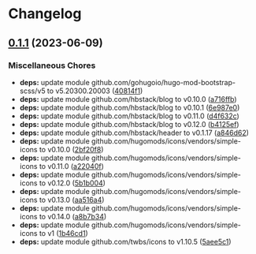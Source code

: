 # Changelog

## [0.1.1](https://github.com/hbstack/blog/compare/modules/twikoo/v0.1.0...modules/twikoo/v0.1.1) (2023-06-09)


### Miscellaneous Chores

* **deps:** update module github.com/gohugoio/hugo-mod-bootstrap-scss/v5 to v5.20300.20003 ([40814f1](https://github.com/hbstack/blog/commit/40814f17f2728de9f0426855163bf7d07cc9442e))
* **deps:** update module github.com/hbstack/blog to v0.10.0 ([a716ffb](https://github.com/hbstack/blog/commit/a716ffb3fe31b6943d13a04a5eae3aaaed68b62f))
* **deps:** update module github.com/hbstack/blog to v0.10.1 ([6e987e0](https://github.com/hbstack/blog/commit/6e987e0f070da29124bf06d9a0c8d8fdcc3151b6))
* **deps:** update module github.com/hbstack/blog to v0.11.0 ([d4f632c](https://github.com/hbstack/blog/commit/d4f632c41040d411ec39f8bead0fb2912215811c))
* **deps:** update module github.com/hbstack/blog to v0.12.0 ([b4125ef](https://github.com/hbstack/blog/commit/b4125eff50661abbe0d9f4da85f7c35248bb38a8))
* **deps:** update module github.com/hbstack/header to v0.1.17 ([a846d62](https://github.com/hbstack/blog/commit/a846d626f17e49189ec5e5f280f7adb8b6d17a61))
* **deps:** update module github.com/hugomods/icons/vendors/simple-icons to v0.10.0 ([2bf20f8](https://github.com/hbstack/blog/commit/2bf20f8a9660047c6983703f04cbfd5103003f49))
* **deps:** update module github.com/hugomods/icons/vendors/simple-icons to v0.11.0 ([a22040f](https://github.com/hbstack/blog/commit/a22040f6d46acd21f1fee5bd4b3de13bcdb124f8))
* **deps:** update module github.com/hugomods/icons/vendors/simple-icons to v0.12.0 ([5b1b004](https://github.com/hbstack/blog/commit/5b1b004c65107a4817d77f851223a1263e86f7f8))
* **deps:** update module github.com/hugomods/icons/vendors/simple-icons to v0.13.0 ([aa516a4](https://github.com/hbstack/blog/commit/aa516a4017d5eb1c36f4a248d06ec1bfdf0b2fd0))
* **deps:** update module github.com/hugomods/icons/vendors/simple-icons to v0.14.0 ([a8b7b34](https://github.com/hbstack/blog/commit/a8b7b34704ce134f7d04068e989a138fa688e7ae))
* **deps:** update module github.com/hugomods/icons/vendors/simple-icons to v1 ([1b46cd1](https://github.com/hbstack/blog/commit/1b46cd1605f713b136f4796b6ee93033583ffdb3))
* **deps:** update module github.com/twbs/icons to v1.10.5 ([5aee5c1](https://github.com/hbstack/blog/commit/5aee5c1356e0a64357033408d6417b6d1e4a0654))
